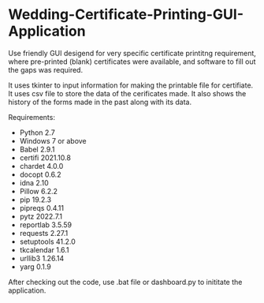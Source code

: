 # Wedding-Certificate-Printing-GUI-Application
Use friendly GUI desigend for very specific certificate printitng requirement, where pre-printed (blank) certificates were available, and software to fill out the gaps was required. 

It uses tkinter to input information for making the printable file for certifiate. It uses csv file to store the data of the cerificates made. It also shows the history of the forms made in the past along with its data. 

Requirements:
- Python 2.7
- Windows 7 or above
- Babel      2.9.1
- certifi    2021.10.8
- chardet    4.0.0
- docopt     0.6.2
- idna       2.10
- Pillow     6.2.2
- pip        19.2.3
- pipreqs    0.4.11   
- pytz       2022.7.1
- reportlab  3.5.59
- requests   2.27.1
- setuptools 41.2.0
- tkcalendar 1.6.1
- urllib3    1.26.14
- yarg       0.1.9

After checking out the code, use .bat file or dashboard.py to inititate the application.

